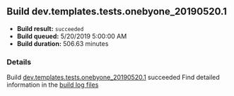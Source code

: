 ## Build dev.templates.tests.onebyone_20190520.1
- **Build result:** `succeeded`
- **Build queued:** 5/20/2019 5:00:00 AM
- **Build duration:** 506.63 minutes
### Details
Build [dev.templates.tests.onebyone_20190520.1](https://winappstudio.visualstudio.com/web/build.aspx?pcguid=a4ef43be-68ce-4195-a619-079b4d9834c2&builduri=vstfs%3a%2f%2f%2fBuild%2fBuild%2f28000) succeeded
Find detailed information in the [build log files](https://uwpctdiags.blob.core.windows.net/buildlogs/dev.templates.tests.onebyone_20190520.1_logs.zip)
